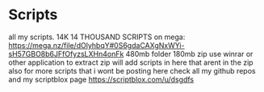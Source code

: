 # Scripts
all my scripts. 14K
14 THOUSAND SCRIPTS
on mega: https://mega.nz/file/dOlyhbqY#0S6gdaCAXgNxWYi-sH57GBO8b6JFfOfyzsLXHn4onFk
480mb folder
180mb zip
use winrar or other application to extract zip
will add scripts in here that arent in the zip
also for more scripts that i wont be posting here check all my github repos and my scriptblox page
https://scriptblox.com/u/dsgdfs
